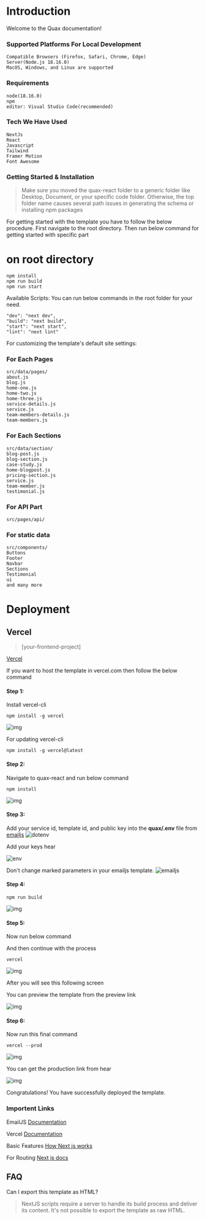 # Introduction

Welcome to the Quax documentation!

### Supported Platforms For Local Development

```    
Compatible Browsers (Firefox, Safari, Chrome, Edge)
Server(Node.js 18.16.0)
MacOS, Windows, and Linux are supported
```

### Requirements

```
node(18.16.0)
npm
editor: Visual Studio Code(recommended)
```

### Tech We Have Used

```
NextJs
React
Javascript
Tailwind
Framer Motion
Font Awesome
```

### Getting Started & Installation

>Make sure you moved the quax-react folder to a generic folder like Desktop, Document, or your
specific code folder. Otherwise, the top folder name causes several path issues in generating the
schema or installing npm packages

For getting started with the template you have to follow the below procedure. First navigate to the root
directory. Then run below command for getting started with specific part

# on root directory

```
npm install
npm run build
npm run start
```

Available Scripts: You can run below commands in the root folder for your need.

```
"dev": "next dev",
"build": "next build",
"start": "next start",
"lint": "next lint"
```

For customizing the template's default site settings:

### For Each Pages

```
src/data/pages/
about.js
blog.js
home-one.js
home-two.js
home-three.js
service-details.js
service.js
team-members-details.js
team-members.js
```
### For Each Sections

```
src/data/section/
blog-post.js
blog-section.js
case-study.js
home-blogpost.js
pricing-section.js
service.js
team-member.js
testimonial.js
```

### For API Part

```
src/pages/api/
```
### For static data

```
src/components/
Buttons
Footer
Navbar
Sections
Testimonial
ui
and many more
```

# Deployment

## Vercel

>[your-frontend-project]

[Vercel](https://vercel.com)

If you want to host the template in vercel.com then follow the below command

#### Step 1:

Install vercel-cli

```
npm install -g vercel
```
![img](./screenshots/npm-i-vercel.png)

For updating vercel-cli
```
npm install -g vercel@latest
```

#### Step 2:

Navigate to quax-react and run below command

```
npm install
```
![img](./screenshots/npm-install.png)

#### Step 3:
Add your service id, template id, and public key
into the **quax/.env** file from [emailjs](https://emailjs.com)
![dotenv](./screenshots/dotenv-location.png)

Add your keys hear

![env](./screenshots/env.png)

Don't change marked parameters in your emailjs template.
![emailjs](./screenshots/emailjs-template.png)
#### Step 4:
```
npm run build
```

![img](./screenshots/npm-run-build.png)

#### Step 5:

Now run below command

And then continue with the process

```
vercel
```
![img](./screenshots/vercel.png)

After you will see this following screen

You can preview the template from the preview link

![img](./screenshots/vercel-two.png)

#### Step 6:

Now run this final command

```
vercel --prod
```

![img](./screenshots/vercel-prod.png)

You can get the production link from hear

![img](./screenshots/vercel-prod-two.png)

Congratulations! You have successfully deployed the template.

### Importent Links

EmailJS [Documentation](https://emailjs.com/docs/)

Vercel
[Documentation](https://vercel.com/docs)

Basic Features
[How Next js works](https://nextjs.org/learn/foundations/how-nextjs-works)

For Routing
[Next js docs](https://nextjs.org/docs/pages/building-your-application/routing)

## FAQ

Can I export this template as HTML?

>NextJS scripts require a server to handle its build process and deliver its content. It's not possible to
export the template as raw HTML.